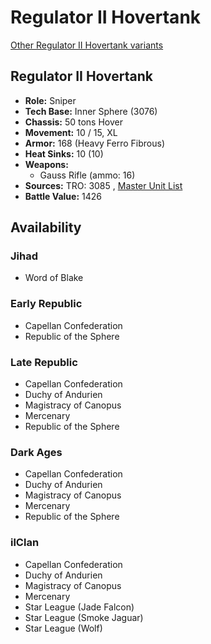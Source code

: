 # Regulator II Hovertank 

[Other Regulator II Hovertank variants](../regulator_ii_hovertank.md) 

## Regulator II Hovertank 

- **Role:** Sniper 
- **Tech Base:** Inner Sphere (3076) 
- **Chassis:** 50 tons Hover 
- **Movement:** 10 / 15, XL 
- **Armor:** 168 (Heavy Ferro Fibrous) 
- **Heat Sinks:** 10 (10) 
- **Weapons:** 
  - Gauss Rifle (ammo: 16) 
- **Sources:** TRO: 3085 , [Master Unit List](http://masterunitlist.info/Unit/Details/2679) 
- **Battle Value:** 1426 

## Availability 

### Jihad 

- Word of Blake 

### Early Republic 

- Capellan Confederation 
- Republic of the Sphere 

### Late Republic 

- Capellan Confederation 
- Duchy of Andurien 
- Magistracy of Canopus 
- Mercenary 
- Republic of the Sphere 

### Dark Ages 

- Capellan Confederation 
- Duchy of Andurien 
- Magistracy of Canopus 
- Mercenary 
- Republic of the Sphere 

### ilClan 

- Capellan Confederation 
- Duchy of Andurien 
- Magistracy of Canopus 
- Mercenary 
- Star League (Jade Falcon) 
- Star League (Smoke Jaguar) 
- Star League (Wolf) 

